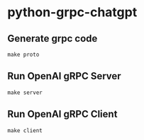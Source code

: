 # python-grpc-chatgpt
## Generate grpc code
    make proto
## Run OpenAI gRPC Server
    make server
## Run OpenAI gRPC Client
    make client
